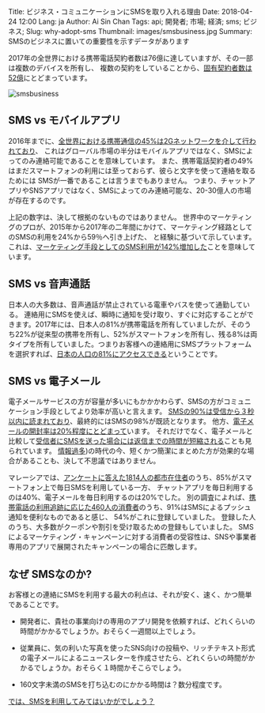 Title: ビジネス・コミュニケーションにSMSを取り入れる理由
Date: 2018-04-24 12:00
Lang: ja
Author: Ai Sin Chan
Tags: api; 開発者; 市場; 経済; sms; ビジネス;
Slug: why-adopt-sms
Thumbnail: images/smsbusiness.jpg
Summary: SMSのビジネスに置いての重要性を示すデータがあります

2017年の全世界における携帯電話契約者数は76億に達していますが、その一部は複数のデバイスを所有し、
複数の契約をしていることから、[固有契約者数は52億](https://www.ericsson.com/en/mobility-report/reports/november-2017)にとどまっています。

![smsbusiness](/images/smsbusiness.jpg)

## SMS vs モバイルアプリ

2016年までに、[全世界における携帯通信の45%は2Gネットワークを介して行われており](https://www.gsmaintelligence.com/research/2017/02/the-mobile-economy-2017/612/)、
これはグローバル市場の半分はモバイルアプリではなく、SMSによってのみ連絡可能であることを意味しています。
また、携帯電話契約者の49%はまだスマートフォンの利用には至っておらず、彼らと文字を使って連絡を取るためには
SMSが一番であることは言うまでもありません。
つまり、チャットアプリやSNSアプリではなく、SMSによってのみ連絡可能な、20-30億人の市場が存在するのです。

上記の数字は、決して根拠のないものではありません。
世界中のマーケティングのプロが、2015年から2017年の二年間にかけて、マーケティング経路としてのSMSの利用を24%から59％へ引き上げた、
と経験に基づいて示しています。これは、[マーケティング手段としてのSMS利用が142%増加した](https://www.salesforce.com/blog/2017/06/fourth-annual-state-of-marketing-report.html)ことを意味しています。


## SMS vs 音声通話

日本人の大多数は、音声通話が禁止されている電車やバスを使って通勤している。
連絡用にSMSを使えば、瞬時に通知を受け取り、すぐに対応することができます。2017年には、日本人の81%が携帯電話を所有していましたが、そのうち22%が従来型の携帯を所有し、52%がスマートフォンを所有し、残る8%は両タイプを所有していました。つまりお客様への連絡用にSMSプラットフォームを選択すれば、[日本の人口の81%にアクセスできる](https://www2.deloitte.com/jp/ja/pages/technology-media-and-telecommunications/articles/com/mobile-consumer-survey-2017.html)ということです。


## SMS vs 電子メール

電子メールサービスの方が容量が多いにもかかかわらず、SMSの方がコミュニケーション手段としてより効率が高いと言えます。
[SMSの90%は受信から３秒以内に読まれており](https://info.dynmark.com/hs-fs/hub/307137/file-650880813-pdf/whitepapers/Intelligence_Review_Edition2.pdf)、最終的にはSMSの98%が既読となります。
他方、[電子メールの開封率は20%程度にとどまって](https://www.smartinsights.com/email-marketing/email-communications-strategy/statistics-sources-for-email-marketing/)います。
それだけでなく、電子メールと比較して[受信者にSMSを送った場合には返信までの時間が短縮される](http://www.pewresearch.org/2016/09/07/text-message-notification-for-web-surveys/)ことも見られています。
[情報過多](http://www.pewinternet.org/2016/12/07/information-overload/))の時代の今、短くかつ簡潔にまとめた方が効果的な場合があることも、決して不思議ではありません。

マレーシアでは、[アンケートに答えた1814人の都市在住者](http://sdiwc.net/digital-library/a-study-of-the-trend-of-smartphone-andits-usage-behavior-in-malaysia)のうち、85%がスマートフォン上で毎日SMSを利用している一方、
チャットアプリを毎日利用するのは40%、電子メールを毎日利用するのは20%でした。
別の調査によれば、[携帯電話の利用追跡に応じた460人の消費者](https://www.salesforce.com/blog/2014/02/mobile-behavior-report.html)のうち、91%はSMSによるプッシュ通知を便利なものであると感じ、
54%がこれに登録していました。
登録した人のうち、大多数がクーポンや割引を受け取るための登録もしていました。
SMSによるマーケティング・キャンペーンに対する消費者の受容性は、SNSや事業者専用のアプリで展開されたキャンペーンの場合に匹敵します。


## なぜ SMSなのか?
お客様との連絡にSMSを利用する最大の利点は、それが安く、速く、かつ簡単であることです。

+ 開発者に、貴社の事業向けの専用のアプリ開発を依頼すれば、どれくらいの時間がかかるでしょうか。おそらく一週間以上でしょう。

+ 従業員に、気の利いた写真を使ったSNS向けの投稿や、リッチテキスト形式の電子メールによるニュースレターを作成させたら、どれくらいの時間がかかるでしょうか。おそらく１時間かそこらでしょう。

+ 160文字未満のSMSを打ち込むのにかかる時間は？数分程度です。

[では、SMSを利用してみてはいかがでしょう？](https://www.xoxzo.com/ja/about/sms-api/)

 
